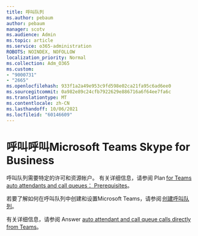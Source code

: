 ```yaml
---
title: 呼叫队列
ms.author: pebaum
author: pebaum
manager: scotv
ms.audience: Admin
ms.topic: article
ms.service: o365-administration
ROBOTS: NOINDEX, NOFOLLOW
localization_priority: Normal
ms.collection: Adm_O365
ms.custom:
- "9000731"
- "2665"
ms.openlocfilehash: 933f1a2a49e953c9fd598e02ca21fa95c6ad6ee0
ms.sourcegitcommit: 0a982e89c24cfb7922629e886716a6f64ee7fa6c
ms.translationtype: MT
ms.contentlocale: zh-CN
ms.lasthandoff: 10/06/2021
ms.locfileid: "60146609"
---
```

# <a name="call-queues-in-microsoft-teams-and-skype-for-business"></a>呼叫呼叫Microsoft Teams Skype for Business 

呼叫队列需要特定的许可和资源帐户。 有关详细信息，请参阅 Plan [for Teams auto attendants and call queues： Prerequisites](https://docs.microsoft.com/microsoftteams/plan-auto-attendant-call-queue#prerequisites)。 

若要了解如何在呼叫队列中创建和设置Microsoft Teams，请参阅 [创建呼叫队列](https://docs.microsoft.com/microsoftteams/create-a-phone-system-call-queue)。 

有关详细信息，请参阅 Answer [auto attendant and call queue calls directly from Teams](https://docs.microsoft.com/microsoftteams/answer-auto-attendant-and-call-queue-calls)。 